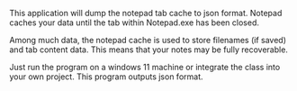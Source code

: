 This application will dump the notepad tab cache to json format. Notepad caches your data until the tab within Notepad.exe has been closed.

Among much data, the notepad cache is used to store filenames (if saved) and tab content data. This means that your notes may be fully recoverable.

Just run the program on a windows 11 machine or integrate the class into your own project. This program outputs json format.

